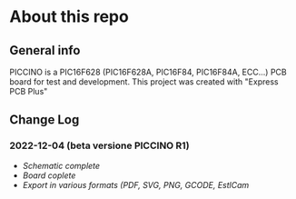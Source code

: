 # About this repo

## General info
PICCINO is a PIC16F628 (PIC16F628A, PIC16F84, PIC16F84A, ECC...) PCB board for test and development.
This project was created with "Express PCB Plus" 

## Change Log
### 2022-12-04 (beta versione PICCINO R1)
* *Schematic complete*
* *Board coplete*
* *Export in various formats (PDF, SVG, PNG, GCODE, EstlCam*
   
